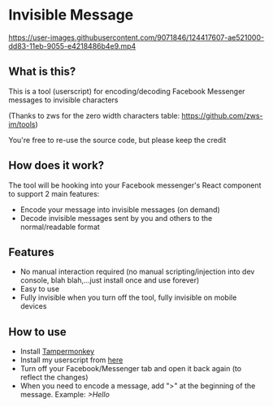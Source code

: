 ﻿# Invisible Message
 
 

https://user-images.githubusercontent.com/9071846/124417607-ae521000-dd83-11eb-9055-e4218486b4e9.mp4


 
 ## What is this?
This is a tool (userscript) for encoding/decoding Facebook Messenger messages to invisible characters

(Thanks to zws for the zero width characters table: https://github.com/zws-im/tools)

You're free to re-use the source code, but please keep the credit

## How does it work?
The tool will be hooking into your Facebook messenger's React component to support 2 main features:
- Encode your message into invisible messages (on demand)
- Decode invisible messages sent by you and others to the normal/readable format

## Features
- No manual interaction required (no manual scripting/injection into dev console, blah blah,...just install once and use forever)
- Easy to use
- Fully invisible when you turn off the tool, fully invisible on mobile devices

## How to use
- Install [Tampermonkey](https://chrome.google.com/webstore/detail/tampermonkey/dhdgffkkebhmkfjojejmpbldmpobfkfo)
- Install my userscript from [here](https://github.com/t-rekttt/invisible_message/raw/main/invisibleMessage.user.js)
- Turn off your Facebook/Messenger tab and open it back again (to reflect the changes)
- When you need to encode a message, add ">" at the beginning of the message. Example: *>Hello*
